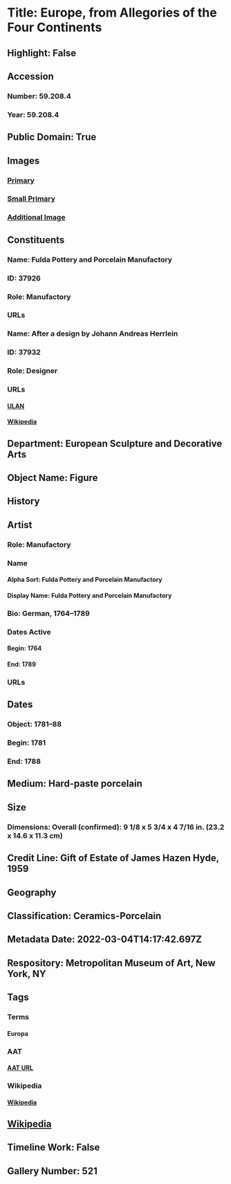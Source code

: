 # Title: Europe, from Allegories of the Four Continents
## Highlight: False
## Accession
### Number: 59.208.4
### Year: 59.208.4
## Public Domain: True
## Images
### [Primary](https://images.metmuseum.org/CRDImages/es/original/DP-12279-002.jpg)
### [Small Primary](https://images.metmuseum.org/CRDImages/es/web-large/DP-12279-002.jpg)
### [Additional Image](https://images.metmuseum.org/CRDImages/es/original/DP-12279-001.jpg)
## Constituents
### Name: Fulda Pottery and Porcelain Manufactory
### ID: 37926
### Role: Manufactory
### URLs
### Name: After a design by Johann Andreas Herrlein
### ID: 37932
### Role: Designer
### URLs
#### [ULAN](http://vocab.getty.edu/page/ulan/500008002)
#### [Wikipedia](https://www.wikidata.org/wiki/Q1692353)
## Department: European Sculpture and Decorative Arts
## Object Name: Figure
## History
## Artist
### Role: Manufactory
### Name
#### Alpha Sort: Fulda Pottery and Porcelain Manufactory
#### Display Name: Fulda Pottery and Porcelain Manufactory
### Bio: German, 1764–1789
### Dates Active
#### Begin: 1764
#### End: 1789
### URLs
## Dates
### Object: 1781–88
### Begin: 1781
### End: 1788
## Medium: Hard-paste porcelain
## Size
### Dimensions: Overall (confirmed): 9 1/8 x 5 3/4 x 4 7/16 in. (23.2 x 14.6 x 11.3 cm)
## Credit Line: Gift of Estate of James Hazen Hyde, 1959
## Geography
## Classification: Ceramics-Porcelain
## Metadata Date: 2022-03-04T14:17:42.697Z
## Respository: Metropolitan Museum of Art, New York, NY
## Tags
### Terms
#### Europa
### AAT
#### [AAT URL](http://vocab.getty.edu/page/ia/901001030)
### Wikipedia
#### [Wikipedia]()
## [Wikipedia](https://www.wikidata.org/wiki/Q111090196)
## Timeline Work: False
## Gallery Number: 521